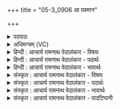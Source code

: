 +++
title = "05-3_0906 आ पवमान"

+++
<details><summary>पदपाठः</summary>

आ꣢। प꣣वमान। सुष्टुति꣢म्। सु꣣। स्तुति꣢म्। वृ꣣ष्टि꣢म्। दे꣣वे꣡भ्यः꣢। दु꣡वः꣢꣯। इ꣣षे꣢। प꣣वस्व। सं꣡यत꣢म्। स꣣म्। य꣡त꣢꣯म्। ९०६।
</details>

<details><summary>अधिमन्त्रम् (VC)</summary>

- पवमानः सोमः
- भृगुर्वारुणिर्जमदग्निर्भार्गवो वा
- गायत्री
- षड्जः
</details>

<details><summary>हिन्दी : आचार्य रामनाथ वेदालंकार - विषयः</summary>

अब परमेश्वर से प्रार्थना करते हैं।
</details>

<details><summary>हिन्दी : आचार्य रामनाथ वेदालंकार - पदार्थः</summary>

पदार्थान्वय -  हे(पवमान)चित्तशोधक परमेश्वर!आप(देवेभ्यः)हम प्रकाशयुक्त उपासकों के लिए(इषे)अभीष्टसिद्धि के अर्थ(सुष्टुतिम्)शुभ स्तुतियुक्त अर्थात् सुप्रशंसित(वृष्टिम्)आनन्दवर्षा को, (दुवः)सेवा की भावना को और(संयतम्)संयम की भावना को(आ पवस्व)प्राप्त कराइये ॥३॥
</details>

<details><summary>हिन्दी : आचार्य रामनाथ वेदालंकार - भावार्थः</summary>

भावार्थ -  उपासकों को परमेश्वर की उपासना से परम आनन्द, दीनों की सेवा में रस और विषयों से मन तथा इन्द्रियों का निग्रह प्राप्त होता है ॥३॥ इस खण्ड में परमेश्वर का तथा उससे प्राप्त होनेवाले ब्रह्मानन्द का वर्णन होने से इस खण्ड की पूर्व खण्ड के साथ सङ्गति है ॥ पञ्चम अध्याय में द्वितीय खण्ड समाप्त ॥
</details>

<details><summary>संस्कृत : आचार्य रामनाथ वेदालंकार - विषयः</summary>

अथ परमेश्वरः प्रार्थ्यते।
</details>

<details><summary>संस्कृत : आचार्य रामनाथ वेदालंकार - पदार्थः</summary>

पदार्थान्वय -  हे(पवमान)चित्तशोधक परमेश्वर!त्वम्(देवेभ्यः)प्रकाशयुक्तेभ्यः उपासकेभ्यः अस्मभ्यम्(इषे)अभीष्टसिद्धये(सुष्टुतिम्)शोभनस्तुतियुक्ताम्,सुप्रशंसितामित्यर्थः(वृष्टिम्)आनन्दवर्षाम्, (दुवः)परिचर्याभावनां(संयतम्)संयमभावनां च।[संपूर्वात् यम उपरमे धातोः क्विपि रूपम्।] (आ पवस्व)आगमय ॥३॥
</details>

<details><summary>संस्कृत : आचार्य रामनाथ वेदालंकार - भावार्थः</summary>

भावार्थ -  उपासकैः परमेश्वरोपासनया परमानन्दो, दीनानां सेवायां रसो, विषयेभ्यो मनस इन्द्रियाणां च निग्रहः प्राप्यते ॥३॥ अस्मिन् खण्डे परमेश्वरस्य ततः प्राप्यमाणस्य ब्रह्मानन्दस्य च वर्णनादेतत्खण्डस्य पूर्वखण्डेन सह संगतिरस्ति ॥
</details>

<details><summary>संस्कृत : आचार्य रामनाथ वेदालंकार - पादटिप्पनी</summary>

टिप्पनी -   १. ऋ० ९।६५।३।
</details>